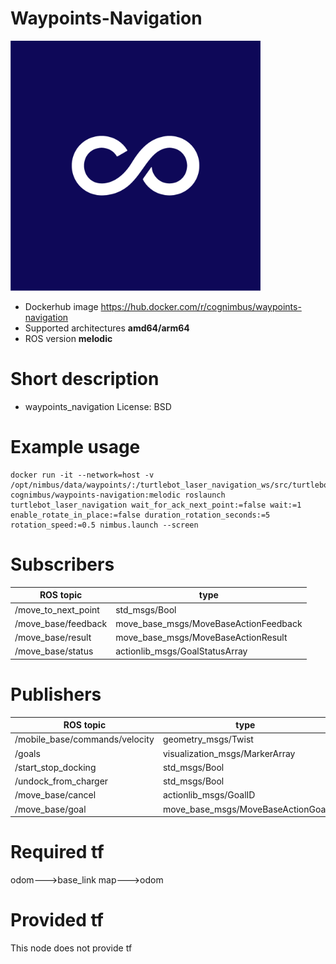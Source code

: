 # Waypoints-Navigation

<img src="./waypoints-navigation/Cogniteam_CMYK_Social_white_on_aubergine.jpg" alt="waypoints-navigation" width="400"/>

* Dockerhub image https://hub.docker.com/r/cognimbus/waypoints-navigation
* Supported architectures <b>amd64/arm64</b>
* ROS version <b>melodic</b>

# Short description
* waypoints_navigation
License: BSD

# Example usage
```
docker run -it --network=host -v /opt/nimbus/data/waypoints/:/turtlebot_laser_navigation_ws/src/turtlebot_laser_navigation/waypoints/ cognimbus/waypoints-navigation:melodic roslaunch turtlebot_laser_navigation wait_for_ack_next_point:=false wait:=1 enable_rotate_in_place:=false duration_rotation_seconds:=5 rotation_speed:=0.5 nimbus.launch --screen
```

# Subscribers
ROS topic | type
--- | ---
/move_to_next_point | std_msgs/Bool
/move_base/feedback | move_base_msgs/MoveBaseActionFeedback
/move_base/result | move_base_msgs/MoveBaseActionResult
/move_base/status | actionlib_msgs/GoalStatusArray


# Publishers
ROS topic | type
--- | ---
/mobile_base/commands/velocity | geometry_msgs/Twist
/goals | visualization_msgs/MarkerArray
/start_stop_docking | std_msgs/Bool
/undock_from_charger | std_msgs/Bool
/move_base/cancel | actionlib_msgs/GoalID
/move_base/goal | move_base_msgs/MoveBaseActionGoal


# Required tf
odom--->base_link
map--->odom


# Provided tf
This node does not provide tf



